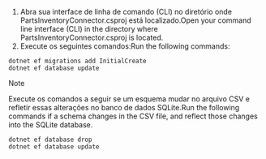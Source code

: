 <!-- markdownlint-disable MD002 MD025 MD041 -->

1. <span data-ttu-id="345ff-101">Abra sua interface de linha de comando (CLI) no diretório onde PartsInventoryConnector.csproj está localizado.</span><span class="sxs-lookup"><span data-stu-id="345ff-101">Open your command line interface (CLI) in the directory where PartsInventoryConnector.csproj is located.</span></span>
2. <span data-ttu-id="345ff-102">Execute os seguintes comandos:</span><span class="sxs-lookup"><span data-stu-id="345ff-102">Run the following commands:</span></span>

  ```dotnetcli
  dotnet ef migrations add InitialCreate
  dotnet ef database update
  ```

> [!NOTE]
> <span data-ttu-id="345ff-103">Execute os comandos a seguir se um esquema mudar no arquivo CSV e refletir essas alterações no banco de dados SQLite.</span><span class="sxs-lookup"><span data-stu-id="345ff-103">Run the following commands if a schema changes in the CSV file, and reflect those changes into the SQLite database.</span></span>

```dotnetcli
dotnet ef database drop
dotnet ef database update
```
